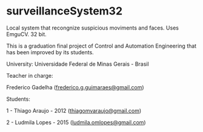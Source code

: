 # surveillanceSystem32
Local system that recongnize suspicious moviments and faces. Uses EmguCV. 32 bit.

This is a graduation final project of Control and Automation Engineering that has been improved by its students.

University: Universidade Federal de Minas Gerais - Brasil

Teacher in charge: 

Frederico Gadelha (frederico.g.guimaraes@gmail.com)

Students:

1 - Thiago Araujo - 2012 (thiagomvaraujo@gmail.com)

2 - Ludmila Lopes - 2015 (ludmila.omlopes@gmail.com)

